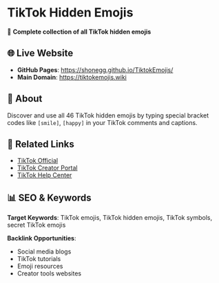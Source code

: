 # TikTok Hidden Emojis

🎉 **Complete collection of all TikTok hidden emojis**

## 🌐 Live Website

- **GitHub Pages**: https://shonegg.github.io/TiktokEmojis/
- **Main Domain**: https://tiktokemojis.wiki 

## 📖 About

Discover and use all 46 TikTok hidden emojis by typing special bracket codes like `[smile]`, `[happy]` in your TikTok comments and captions.

## 🔗 Related Links

- [TikTok Official](https://www.tiktok.com/)
- [TikTok Creator Portal](https://www.tiktok.com/creators/)
- [TikTok Help Center](https://support.tiktok.com/)

## 📊 SEO & Keywords

**Target Keywords**: TikTok emojis, TikTok hidden emojis, TikTok symbols, secret TikTok emojis

**Backlink Opportunities**:
- Social media blogs
- TikTok tutorials
- Emoji resources
- Creator tools websites
